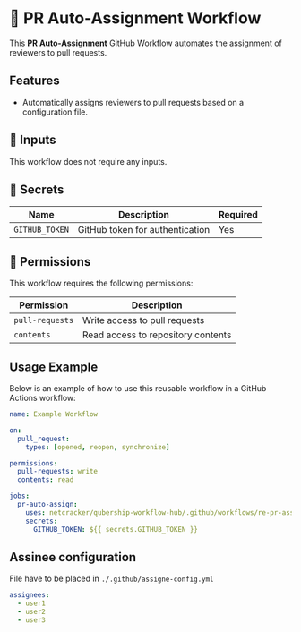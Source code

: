 # 🚀 PR Auto-Assignment Workflow

This **PR Auto-Assignment** GitHub Workflow automates the assignment of reviewers to pull requests.

## Features

- Automatically assigns reviewers to pull requests based on a configuration file.

## 📌 Inputs

This workflow does not require any inputs.

## 📌 Secrets

| Name           | Description                          | Required |
| -------------- | ------------------------------------ | -------- |
| `GITHUB_TOKEN` | GitHub token for authentication      | Yes      |

## 📌 Permissions

This workflow requires the following permissions:

| Permission       | Description                          |
| ---------------- | ------------------------------------ |
| `pull-requests`  | Write access to pull requests        |
| `contents`       | Read access to repository contents   |

## Usage Example

Below is an example of how to use this reusable workflow in a GitHub Actions workflow:

```yaml
name: Example Workflow

on:
  pull_request:
    types: [opened, reopen, synchronize]

permissions:
  pull-requests: write
  contents: read

jobs:
  pr-auto-assign:
    uses: netcracker/qubership-workflow-hub/.github/workflows/re-pr-assigner.yml@main
    secrets:
      GITHUB_TOKEN: ${{ secrets.GITHUB_TOKEN }}
```

## Assinee configuration

File have to be placed in `./.github/assigne-config.yml`
```yaml
assignees:
  - user1
  - user2
  - user3
```

